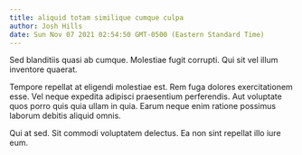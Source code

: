 ```yaml
---
title: aliquid totam similique cumque culpa
author: Josh Hills
date: Sun Nov 07 2021 02:54:50 GMT-0500 (Eastern Standard Time)
---
```

Sed blanditiis quasi ab cumque. Molestiae fugit corrupti. Qui sit vel illum inventore quaerat.

 Tempore repellat at eligendi molestiae est. Rem fuga dolores exercitationem esse. Vel neque expedita adipisci praesentium perferendis. Aut voluptate quos porro quis quia ullam in quia. Earum neque enim ratione possimus laborum debitis aliquid omnis.

 Qui at sed. Sit commodi voluptatem delectus. Ea non sint repellat illo iure eum.